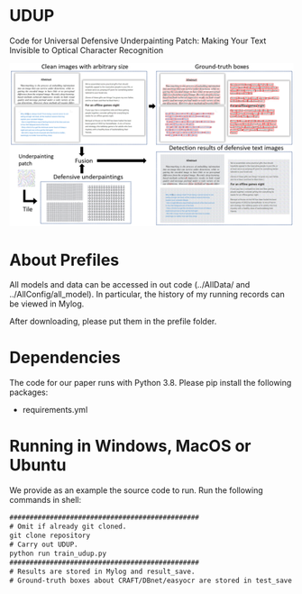 # UDUP
Code for Universal Defensive Underpainting Patch: Making Your Text Invisible to Optical Character Recognition

![avatar](https://raw.githubusercontent.com/QRICKDD/UDUP/main/figure/OCR-demo.png)

# About Prefiles
All models and data can be accessed in out code (../AllData/ and ../AllConfig/all_model).
In particular, the history of my running records can be viewed in Mylog.

After downloading, please put them in the prefile folder.

# Dependencies
The code for our paper runs with Python 3.8. Please pip install the following packages:
* requirements.yml


# Running in Windows, MacOS or Ubuntu
We provide as an example the source code to run. Run the following commands in shell:

```shell
###############################################
# Omit if already git cloned.
git clone repository
# Carry out UDUP.
python run train_udup.py
############################################### 
# Results are stored in Mylog and result_save.
# Ground-truth boxes about CRAFT/DBnet/easyocr are stored in test_save
```


